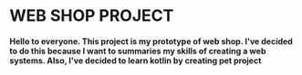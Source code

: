 # WEB SHOP PROJECT

#### Hello to everyone. This project is my prototype of web shop. I've decided to do this because I want to summaries my skills of creating a web systems. Also, I've decided to learn kotlin by creating pet project



